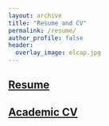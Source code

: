 ```yaml
---
layout: archive
title: "Resume and CV"
permalink: /resume/
author_profile: false
header:
  overlay_image: elcap.jpg
---
```


## [Resume](https://joemcgirr.github.io/files/Resume_McGirr_2024.pdf)

## [Academic CV](https://joemcgirr.github.io/files/Academic_CV_McGirr_2020.pdf)


